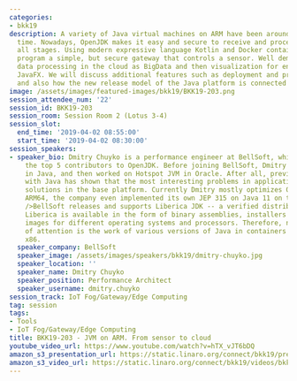 ```yaml
---
categories:
- bkk19
description: A variety of Java virtual machines on ARM have been around for a long
  time. Nowadays, OpenJDK makes it easy and secure to receive and process data at
  all stages. Using modern expressive language Kotlin and Docker containers, we will
  program a simple, but secure gateway that controls a sensor. Well demonstrate further
  data processing in the cloud as BigData and then visualization for end user using
  JavaFX. We will discuss additional features such as deployment and provisioning
  and also how the new release model of the Java platform is connected to security.
image: /assets/images/featured-images/bkk19/BKK19-203.png
session_attendee_num: '22'
session_id: BKK19-203
session_room: Session Room 2 (Lotus 3-4)
session_slot:
  end_time: '2019-04-02 08:55:00'
  start_time: '2019-04-02 08:30:00'
session_speakers:
- speaker_bio: Dmitry Chuyko is a performance engineer at BellSoft, which is among
    the top 5 contributors to OpenJDK. Before joining BellSoft, Dmitry programmed
    in Java, and then worked on Hotspot JVM in Oracle. After all, previous experience
    with Java has shown that the most interesting problems in applications get their
    solutions in the base platform. Currently Dmitry mostly optimizes OpenJDK for
    ARM64, the company even implemented its own JEP 315 on Java 11 on this topic.<br
    />BellSoft releases and supports Liberica JDK -- a verified distribution of OpenJDK.
    Liberica is available in the form of binary assemblies, installers and container
    images for different operating systems and processors. Therefore, now the focus
    of attention is the work of various versions of Java in containers on ARM and
    x86.
  speaker_company: BellSoft
  speaker_image: /assets/images/speakers/bkk19/dmitry-chuyko.jpg
  speaker_location: ''
  speaker_name: Dmitry Chuyko
  speaker_position: Performance Architect
  speaker_username: dmitry.chuyko
session_track: IoT Fog/Gateway/Edge Computing
tag: session
tags:
- Tools
- IoT Fog/Gateway/Edge Computing
title: BKK19-203 - JVM on ARM. From sensor to cloud
youtube_video_url: https://www.youtube.com/watch?v=hTX_vJT6bDQ
amazon_s3_presentation_url: https://static.linaro.org/connect/bkk19/presentations/bkk19-203.pdf
amazon_s3_video_url: https://static.linaro.org/connect/bkk19/videos/bkk19-203.mp4
---
```

